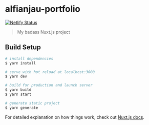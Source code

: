 # alfianjau-portfolio

[![Netlify Status](https://api.netlify.com/api/v1/badges/89952000-e071-4f78-b6ba-95513ca68446/deploy-status)](https://app.netlify.com/sites/alfianjau/deploys)

> My badass Nuxt.js project

## Build Setup

```bash
# install dependencies
$ yarn install

# serve with hot reload at localhost:3000
$ yarn dev

# build for production and launch server
$ yarn build
$ yarn start

# generate static project
$ yarn generate
```

For detailed explanation on how things work, check out [Nuxt.js docs](https://nuxtjs.org).

